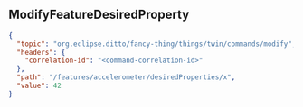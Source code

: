## ModifyFeatureDesiredProperty

```json
{
  "topic": "org.eclipse.ditto/fancy-thing/things/twin/commands/modify",
  "headers": {
    "correlation-id": "<command-correlation-id>"
  },
  "path": "/features/accelerometer/desiredProperties/x",
  "value": 42
}
```